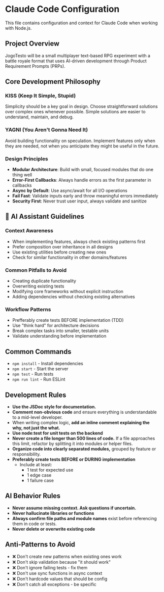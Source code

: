 # Claude Code Configuration

This file contains configuration and context for Claude Code when working with Node.js.

## Project Overview
JogoTesto will be a small multiplayer text-based RPG experiment with a battle royale format that uses AI-driven development through Product Requirement Prompts (PRPs).

## Core Development Philosophy

### KISS (Keep It Simple, Stupid)
Simplicity should be a key goal in design. Choose straightforward solutions over complex ones whenever possible. Simple solutions are easier to understand, maintain, and debug.

### YAGNI (You Aren't Gonna Need It)
Avoid building functionality on speculation. Implement features only when they are needed, not when you anticipate they might be useful in the future.

### Design Principles
- **Modular Architecture**: Build with small, focused modules that do one thing well
- **Error-First Callbacks**: Always handle errors as the first parameter in callbacks
- **Async by Default**: Use async/await for all I/O operations
- **Fail Fast**: Validate inputs early and throw meaningful errors immediately
- **Security First**: Never trust user input, always validate and sanitize

## 🤖 AI Assistant Guidelines

### Context Awareness
- When implementing features, always check existing patterns first
- Prefer composition over inheritance in all designs
- Use existing utilities before creating new ones
- Check for similar functionality in other domains/features

### Common Pitfalls to Avoid
- Creating duplicate functionality
- Overwriting existing tests
- Modifying core frameworks without explicit instruction
- Adding dependencies without checking existing alternatives

### Workflow Patterns
- Prefferably create tests BEFORE implementation (TDD)
- Use "think hard" for architecture decisions
- Break complex tasks into smaller, testable units
- Validate understanding before implementation

## Common Commands
- `npm install` - Install dependencies
- `npm start` - Start the server
- `npm test` - Run tests
- `npm run lint` - Run ESLint

## Development Rules
- **Use the JSDoc style for documentation.**
- **Comment non-obvious code** and ensure everything is understandable to a mid-level developer.
- When writing complex logic, **add an inline comment explaining the why, not just the what.**
- **Use node:test for unit tests on the backend**
- **Never create a file longer than 500 lines of code.** If a file approaches this limit, refactor by splitting it into modules or helper files.
- **Organize code into clearly separated modules,** grouped by feature or responsibility.
- **Preferably create tests BEFORE or DURING implementation**
	- Include at least:
		- 1 test for expected use
		- 1 edge case
		- 1 failure case

## AI Behavior Rules
- **Never assume missing context. Ask questions if uncertain.**
- **Never hallucinate libraries or functions**
- **Always confirm file paths and module names** exist before referencing them in code or tests.
- **Never delete or overwrite existing code**

## Anti-Patterns to Avoid
- ❌ Don't create new patterns when existing ones work
- ❌ Don't skip validation because "it should work"  
- ❌ Don't ignore failing tests - fix them
- ❌ Don't use sync functions in async context
- ❌ Don't hardcode values that should be config
- ❌ Don't catch all exceptions - be specific

